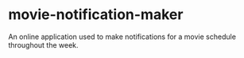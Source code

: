 # movie-notification-maker
An online application used to make notifications for a movie schedule throughout the week.
